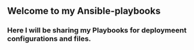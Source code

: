 ## Welcome to my Ansible-playbooks 

### Here I will be sharing my Playbooks for deploymeent configurations and files. 

